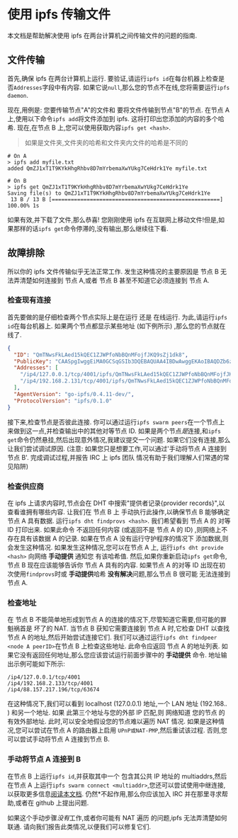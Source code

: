 # 使用 ipfs 传输文件

本文档是帮助解决使用 ipfs 在两台计算机之间传输文件的问题的指南.

## 文件传输

首先,确保 ipfs 在两台计算机上运行. 要验证,请运行`ipfs id`在每台机器上检查是否`Addresses`字段中有内容. 如果它说`null`,那么您的节点不在线,您将需要运行`ipfs daemon`.

现在,用例是: 您要传输节点"A"的文件和 要将文件传输到节点"B"的节点. 在节点 A 上,使用以下命令`ipfs add`将文件添加到 ipfs. 这将打印出您添加的内容的多个哈希. 现在,在节点 B 上,您可以使用获取内容`ipfs get <hash>`.

> 如果是文件夹,文件夹的哈希和文件夹内文件的哈希是不同的

    # On A
    > ipfs add myfile.txt
    added QmZJ1xT1T9KYkHhgRhbv8D7mYrbemaXwYUkg7CeHdrk1Ye myfile.txt

    # On B
    > ipfs get QmZJ1xT1T9KYkHhgRhbv8D7mYrbemaXwYUkg7CeHdrk1Ye
    Saving file(s) to QmZJ1xT1T9KYkHhgRhbv8D7mYrbemaXwYUkg7CeHdrk1Ye
     13 B / 13 B [=====================================================] 100.00% 1s

如果有效,并下载了文件,那么恭喜! 您刚刚使用 ipfs 在互联网上移动文件!但是,如果那样的话`ipfs get`命令停滞的,没有输出,那么继续往下看.

## 故障排除

所以你的 ipfs 文件传输似乎无法正常工作. 发生这种情况的主要原因是 节点 B 无法弄清楚如何连接到 节点 A,或者 节点 B 甚至不知道它必须连接到 节点 A.

### 检查现有连接

首先要做的是仔细检查两个节点实际上是在运行 还是 在线运行. 为此,请运行`ipfs id`在每台机器上. 如果两个节点都显示某些地址 (如下例所示) ,那么您的节点就在线了.

```json
{
  "ID": "QmTNwsFkLAed15kQEC1ZJWPfoNbBQnMFojfJKQ9sZj1dk8",
  "PublicKey": "CAASpgIwggEiMA0GCSqGSIb3DQEBAQUAA4IBDwAwggEKAoIBAQDZb6znj3LQZKP1+X81exf+vbnqNCMtHjZ5RKTCm7Fytnfe+AI1fhs9YbZdkgFkM1HLxmIOLQj2bMXPIGxUM+EnewN8tWurx4B3+lR/LWNwNYcCFL+jF2ltc6SE6BC8kMLEZd4zidOLPZ8lIRpd0x3qmsjhGefuRwrKeKlR4tQ3C76ziOms47uLdiVVkl5LyJ5+mn4rXOjNKt/oy2O4m1St7X7/yNt8qQgYsPfe/hCOywxCEIHEkqmil+vn7bu4RpAtsUzCcBDoLUIWuU3i6qfytD05hP8Clo+at+l//ctjMxylf3IQ5qyP+yfvazk+WHcsB0tWueEmiU5P2nfUUIR3AgMBAAE=",
  "Addresses": [
    "/ip4/127.0.0.1/tcp/4001/ipfs/QmTNwsFkLAed15kQEC1ZJWPfoNbBQnMFojfJKQ9sZj1dk8",
    "/ip4/192.168.2.131/tcp/4001/ipfs/QmTNwsFkLAed15kQEC1ZJWPfoNbBQnMFojfJKQ9sZj1dk8"
  ],
  "AgentVersion": "go-ipfs/0.4.11-dev/",
  "ProtocolVersion": "ipfs/0.1.0"
}
```

接下来,检查节点是否彼此连接. 你可以通过运行`ipfs swarm peers`在一个节点上来做到这一点,并检查输出中的其他对等节点 ID. 如果是两个节点*是*连接,和`ipfs get`命令仍然悬挂,然后出现意外情况,我建议提交一个问题. 如果它们没有连接,那么让我们尝试调试原因. (注意: 如果您只是想要工作,可以通过'手动将节点 A 连接到节点 B'. 完成调试过程,并报告 IRC 上 ipfs 团队 情况有助于我们理解人们常遇的常见陷阱)

### 检查供应商

在 ipfs 上请求内容时,节点会在 DHT 中搜索"提供者记录{provider records}",以查看谁拥有哪些内容. 让我们在 节点 B 上 手动执行此操作,以确保节点 B 能够确定节点 A 具有数据. 运行`ipfs dht findprovs <hash>`. 我们希望看到 节点 A 的 对等 ID 打印出来. 如果此命令 不返回任何内容 (或返回不是 节点 A 的 ID) ,则网络上不存在具有该数据 A 的记录. 如果在节点 A 没有运行守护程序的情况下 添加数据,则会发生这种情况. 如果发生这种情况,您可以在节点 A 上, 运行`ipfs dht provide <hash>` 向网络 **手动提供** 通知您 有该哈希值. 然后,如果你重新启动`ipfs get`命令,节点 B 现在应该能够告诉你 节点 A 具有的内容. 如果节点 A 的对等 ID 出现在初次使用`findprovs`时或 **手动提供**哈希 **没有解决**问题,那么节点 B 很可能 无法连接到节点 A.

### 检查地址

在 节点 B 不能简单地形成到节点 A 的连接的情况下,尽管知道它需要,但可能的罪魁祸首是 坏了的 NAT. 当节点 B 获知它需要连接到 节点 A 时,它检查 DHT 以查找节点 A 的地址,然后开始尝试连接它们. 我们可以通过运行`ipfs dht findpeer <node A peerID>`在节点 B 上检查这些地址. 此命令应返回 节点 A 的地址列表. 如果它没有返回任何地址,那么您应该尝试运行前面步骤中的 **手动提供** 命令. 地址输出示例可能如下所示:

    /ip4/127.0.0.1/tcp/4001
    /ip4/192.168.2.133/tcp/4001
    /ip4/88.157.217.196/tcp/63674

在这种情况下,我们可以看到 localhost (127.0.0.1) 地址,一个 LAN 地址 (192.168._._ ) 和另一个地址. 如果 此第三个地址与您的外部 IP 匹配,则 网络知道 您的节点 的有效外部地址. 此时,可以安全地假设您的节点难以遍历 NAT 情况. 如果是这种情况,您可以尝试在节点 A 的路由器上启用 `UPnP或NAT-PMP`,然后重试该过程. 否则,您可以尝试手动将节点 A 连接到节点 B.

### 手动将节点 A 连接到 B

在节点 B 上运行`ipfs id`,并获取其中一个 包含其公共 IP 地址的 multiaddrs,然后 在节点 A 上运行`ipfs swarm connect <multiaddr>`,您还可以尝试使用中继连接,以获取更多信息[阅读本文档](./experimental-features.zh.md#circuit-relay). 仍然\*不起作用,那么你应该加入 IRC 并在那里寻求帮助,或者在 github 上提出问题.

如果这个手动步骤*没有*工作,或者你可能有 NAT 遍历 的问题,ipfs 无法弄清楚如何联通. 请向我们报告此类情况,以便我们可以修复它们.
